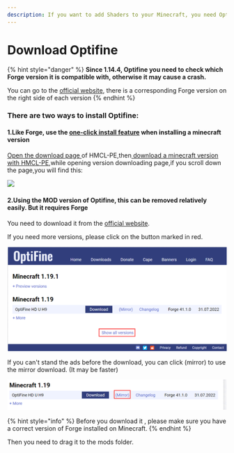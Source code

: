 ```yaml
---
description: If you want to add Shaders to your Minecraft, you need Optifine
---
```


# Download Optifine

{% hint style="danger" %}
**Since 1.14.4, Optifine you need to check which Forge version it is compatible with, otherwise it may cause a crash.**

You can go to the [official website](https://optifine.net/downloads), there is a corresponding Forge version on the right side of each version
{% endhint %}

### There are two ways to install Optifine:

#### 1.Like Forge, use the [one-click install feature](download-forge-fabric-liteloader.md) when installing a minecraft version

[Open the download page ](./#open-the-download-page-of-hmcl-pe)of HMCL-PE,then[ download a minecraft version with HMCL-PE](download-minecraft-with-hmcl-pe.md),while opening version downloading page,if you scroll down the page,you will find this:

![](../../.gitbook/assets/Screenshot\_2022-08-15-14-30-19-98\_d17cc25ab2657fb.jpg)

#### 2.Using the MOD version of Optifine, this can be removed relatively easily. But it requires Forge

You need to download it from the [official website](https://optifine.net/downloads).

If you need more versions, please click on the button marked in red.

![](<../../.gitbook/assets/image (3) (1) (1).png>)

If you can't stand the ads before the download, you can click (mirror) to use the mirror download. (It may be faster)

![](<../../.gitbook/assets/image (15) (1).png>)

{% hint style="info" %}
Before you download it , please make sure you have a correct version of Forge installed on Minecraft.
{% endhint %}

Then you need to drag it to the mods folder.
